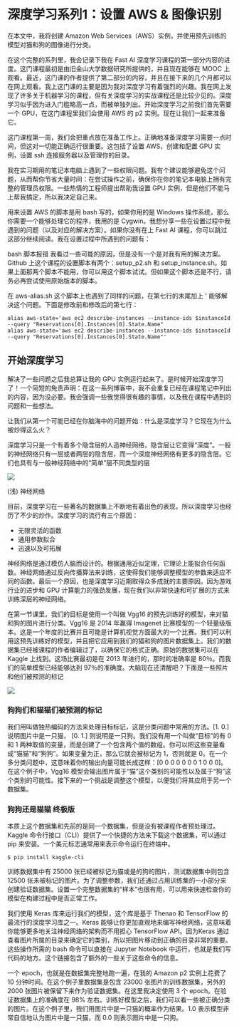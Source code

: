 # 深度学习系列1：设置 AWS & 图像识别

在本文中，我将创建 Amazon Web Services（AWS）实例，并使用预先训练的模型对猫和狗的图像进行分类。

在这个完整的系列里，我会记录下我在 Fast AI 深度学习课程的第一部分内容的进度。这门课程最初是由旧金山大学数据研究所提供的，并且现在能够在 MOOC 上观看。最近，这门课的作者提供了第二部分的内容，并且在接下来的几个月都可以在网上观看。我上这门课的主要是因为我对深度学习有着强烈的兴趣。我在网上发现了许多关于机器学习的课程，但有关深度学习的实战课程还是比较少见的。深度学习似乎因为进入门槛略高一点，而被单独列出。开始深度学习之前我们首先需要一个 GPU，在这门课程里我们会使用 AWS 的 p2 实例。现在让我们一起来准备它。

这门课程第一周，我们会把重点放在准备工作上。正确地准备深度学习需要一点时间，但这对一切能正确运行很重要。这包括了设置 AWS，创建和配置 GPU 实例，设置 ssh 连接服务器以及管理你的目录。

我在实习期用的笔记本电脑上遇到了一些权限问题。我有个建议能够避免这个问题，从而帮你节省大量时间：在尝试操作之前，确保你在你的笔记本电脑上拥有完整的管理员权限。一些热情的工程师提出帮助我设置 GPU 实例，但是他们不能马上帮我搞定，所以我决定自己来。

用来设置 AWS 的脚本是用 bash 写的，如果你用的是 Windows 操作系统，那么你需要一个能够处理它的程序，我用的是 Cygwin。我想分享一些在设置过程中我遇到的问题（以及对应的解决方案）。如果你没有在上 Fast AI 课程，你可以跳过这部分继续阅读。我在设置过程中所遇到的问题有：

bash 脚本报错
我看过一些可能的原因，但是没有一个是对我有用的解决方案。Github 上这个课程的设置脚本有两个：setup_p2.sh 和 setup_instance.sh。如果上面那两个脚本不能用，你可以用这个脚本试试。但如果这个脚本还是不行，请务必再尝试使用原始版本的脚本。

在 aws-alias.sh 这个脚本上也遇到了同样的问题，在第七行的末尾加上 ' 能够解决这个问题。下面是修改前和修改后的第七行：

    alias aws-state='aws ec2 describe-instances --instance-ids $instanceId --query "Reservations[0].Instances[0].State.Name"
    alias aws-state='aws ec2 describe-instances --instance-ids $instanceId --query "Reservations[0].Instances[0].State.Name"'

## 开始深度学习

解决了一些问题之后我总算让我的 GPU 实例运行起来了。是时候开始深度学习了！一个简短的免责声明：在这一系列博客中，我不会重复已经在课程笔记中列出的内容，因为没必要。我会强调一些我觉得很有趣的事情，以及我在课程中遇到的问题和一些想法。

让我们从第一个可能已经在你脑海中的问题开始：什么是深度学习？它现在为什么被炒得这么火？

深度学习只是一个有着多个隐含层的人造神经网络，隐含层让它变得“深度”。一般的神经网络只有一层或者两层的隐含层，而一个深度神经网络有更多的隐含层。它们也具有与一般神经网络中的“简单”层不同类型的层

![](https://i.imgur.com/TSwI1dO.png)


(浅) 神经网络

目前，深度学习在一些著名的数据集上不断地有着出色的表现，所以深度学习也经历了不少的炒作。深度学习的流行有三个原因：

- 无限灵活的函数
- 通用参数拟合
- 迅速以及可拓展

神经网络是通过模仿人脑而设计的。根据通用近似定理，它理论上能拟合任何函数。神经网络通过反向传播算法来训练，这使得我们能够调整模型的参数来适应不同的函数。最后一个原因，也是深度学习近期取得众多成就的主要原因。因为游戏行业的进步和 GPU 计算能力的强劲发展，现在我们以非常快速和可扩展的方式来训练深层的神经网络。


在第一节课里，我们的目标是使用一个叫做 Vgg16 的预先训练好的模型，来对猫和狗的图片进行分类。Vgg16 是 2014 年赢得 Imagenet 比赛模型的一个轻量级版本。这是一个年度的比赛并且可能是计算机视觉方面最大的一个比赛。我们可以利用这预先训练好的模型，并且把它应用到我们的猫和狗的图片数据集上。我们的数据集已经被课程的作者编辑过了，以确保它的格式正确。原始的数据集可以在 Kaggle 上找到。这场比赛最初是在 2013 年进行的，那时的准确率是 80％。而我们的简单模型已经能够达到 97％的准确度。大脑现在还清醒吧？下面是一些照片和他们被预测的标记

![](https://i.imgur.com/OtBIGCB.png)


### 狗狗们和猫猫们被预测的标记

我们用叫做独热编码的方法来处理目标标记，这是分类问题中常用的方法。[1. 0.] 说明图片中是一只猫， [0. 1.] 则说明是一只狗。我们没有用一个叫做“目标”的有 0 和 1 两种取值的变量，而是创建了一个包含两个值的数组。你可以把这些变量看成“猫猫”和“狗狗”。如果变量为正，那么它就会被标记为 1，否则就是 0。在一个多分类问题中，这意味着你的输出向量可能长成这样：[0 0 0 0 0 0 0 1 0 0 0]。在这个例子中，Vgg16 模型会输出图片属于“猫”这个类别的可能性以及属于“狗”这个类别的可能性。接下来的一个挑战是调整这个模型，以便我们将其应用于另一个数据集。


### 狗狗还是猫猫 终极版

本质上这个数据集和先前的是同一个数据集，但是没有被课程作者预处理过。Kaggle 命令行接口（CLI）提供了一个快捷的方法来下载这个数据集，可以通过 pip 来安装。一个美元标志通常用来表示命令运行在终端中。

    $ pip install kaggle-cli


训练数据集中有 25000 张已经被标记为猫或是的狗的图片，测试数据集中则包含 12500 张未被标记的图片。为了调整参数，我们还通过占用训练集的一小部分来创建验证数据集。设置一个完整数据集的“样本”也很有用，可以用来快速检查你的模型在构建过程中是否正常工作。

我们使用 Keras 库来运行我们的模型，这个库是基于 Thenao 和 TensorFlow 的最流行的深度学习库之一。Keras 能够让你更加直观地来编写神经网络，这意味着你能够更多地关注神经网络的架构而不用担心 TensorFlow API。因为Keras 通过查看图片所属的目录来确定它的类别，所以把图片移动到正确的目录非常的重要。这些操作所需的 bash 命令可以直接在 Jupyter Notebook 中运行，也就是我们写代码的地方。这个链接包含了额外的一些关于这些命令的信息。

一个 epoch，也就是在数据集完整地跑一遍，在我的 Amazon p2 实例上花费了 10 分钟时间。在这个例子里数据集是包含 23000 张图片的训练数据集，另外的 2000 张图片被保留下来作为验证数据集。在这里我决定使用 3 个 epoch。在验证数据集上的准确度在 98% 左右。训练好模型之后，我们可以看一些被正确分类的图片。在这个例子里，我们用图片中是一只猫的概率作为结果。1.0 表示模型非常自信地认为图片中是一只猫，而 0.0 则表示图片中是一只狗。


